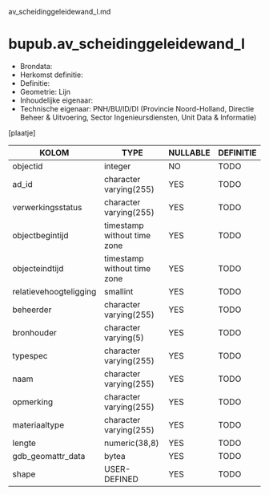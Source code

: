 av_scheidinggeleidewand_l.md

# bupub.av_scheidinggeleidewand_l


* Brondata: 
* Herkomst definitie: 
* Definitie: 
* Geometrie: Lijn
* Inhoudelijke eigenaar: 
* Technische eigenaar: PNH/BU/ID/DI (Provincie Noord-Holland, Directie Beheer & Uitvoering, Sector Ingenieursdiensten, Unit Data & Informatie)

[plaatje]


|KOLOM                            |TYPE                       |NULLABLE|DEFINITIE|
|------                           |----                       |-----   |-----    |
|objectid                         |integer                    |NO      |TODO|
|ad_id                            |character varying(255)     |YES     |TODO|
|verwerkingsstatus                |character varying(255)     |YES     |TODO|
|objectbegintijd                  |timestamp without time zone|YES     |TODO|
|objecteindtijd                   |timestamp without time zone|YES     |TODO|
|relatievehoogteligging           |smallint                   |YES     |TODO|
|beheerder                        |character varying(255)     |YES     |TODO|
|bronhouder                       |character varying(5)       |YES     |TODO|
|typespec                         |character varying(255)     |YES     |TODO|
|naam                             |character varying(255)     |YES     |TODO|
|opmerking                        |character varying(255)     |YES     |TODO|
|materiaaltype                    |character varying(255)     |YES     |TODO|
|lengte                           |numeric(38,8)              |YES     |TODO|
|gdb_geomattr_data                |bytea                      |YES     |TODO|
|shape                            |USER-DEFINED               |YES     |TODO|
